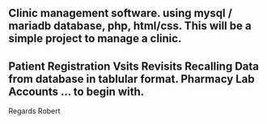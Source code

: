 Clinic management software.
using mysql / mariadb database, php, html/css.
This will be a simple project to manage a clinic.
-------------------------------------
Patient Registration
Vsits
Revisits
Recalling Data from database in tablular format.
Pharmacy
Lab
Accounts ... to begin with.
--------------------------------------
Regards
Robert
